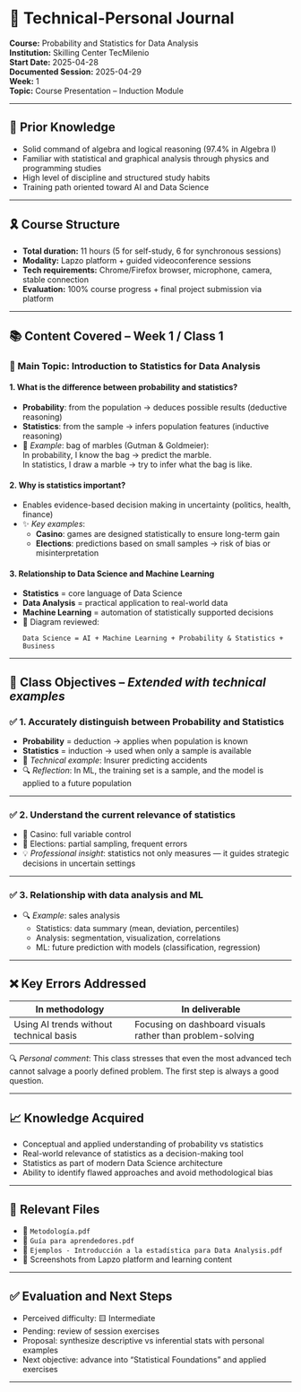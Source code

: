 # 🧠 Technical-Personal Journal  
**Course:** Probability and Statistics for Data Analysis  
**Institution:** Skilling Center TecMilenio  
**Start Date:** 2025-04-28  
**Documented Session:** 2025-04-29  
**Week:** 1  
**Topic:** Course Presentation – Induction Module  

---

## 🧠 Prior Knowledge

* Solid command of algebra and logical reasoning (97.4% in Algebra I)
* Familiar with statistical and graphical analysis through physics and programming studies
* High level of discipline and structured study habits
* Training path oriented toward AI and Data Science

---

## 🎗️ Course Structure

* **Total duration:** 11 hours (5 for self-study, 6 for synchronous sessions)
* **Modality:** Lapzo platform + guided videoconference sessions
* **Tech requirements:** Chrome/Firefox browser, microphone, camera, stable connection
* **Evaluation:** 100% course progress + final project submission via platform

---

## 📚 Content Covered – Week 1 / Class 1

### 📌 Main Topic: Introduction to Statistics for Data Analysis

#### 1. What is the difference between probability and statistics?

- **Probability**: from the population → deduces possible results (deductive reasoning)
- **Statistics**: from the sample → infers population features (inductive reasoning)
- 🏀 *Example*: bag of marbles (Gutman & Goldmeier):  
  In probability, I know the bag → predict the marble.  
  In statistics, I draw a marble → try to infer what the bag is like.

#### 2. Why is statistics important?

- Enables evidence-based decision making in uncertainty (politics, health, finance)
- ✨ *Key examples*:
  - **Casino**: games are designed statistically to ensure long-term gain
  - **Elections**: predictions based on small samples → risk of bias or misinterpretation

#### 3. Relationship to Data Science and Machine Learning

- **Statistics** = core language of Data Science
- **Data Analysis** = practical application to real-world data
- **Machine Learning** = automation of statistically supported decisions
- 🧩 Diagram reviewed:
  ```
  Data Science = AI + Machine Learning + Probability & Statistics + Business
  ```

---

## 🌟 Class Objectives – *Extended with technical examples*

### ✅ 1. Accurately distinguish between Probability and Statistics

- **Probability** = deduction → applies when population is known
- **Statistics** = induction → used when only a sample is available
- 🎯 *Technical example*: Insurer predicting accidents
- 🔍 *Reflection*: In ML, the training set is a sample, and the model is applied to a future population

---

### ✅ 2. Understand the current relevance of statistics

- 🔁 Casino: full variable control
- 🔁 Elections: partial sampling, frequent errors
- 💡 *Professional insight*: statistics not only measures — it guides strategic decisions in uncertain settings

---

### ✅ 3. Relationship with data analysis and ML

- 🔍 *Example*: sales analysis
  - Statistics: data summary (mean, deviation, percentiles)
  - Analysis: segmentation, visualization, correlations
  - ML: future prediction with models (classification, regression)

---

## ❌ Key Errors Addressed

| In methodology | In deliverable |
|----------------|----------------|
| Using AI trends without technical basis | Focusing on dashboard visuals rather than problem-solving |

🔍 *Personal comment*: This class stresses that even the most advanced tech cannot salvage a poorly defined problem. The first step is always a good question.

---

## 📈 Knowledge Acquired

* Conceptual and applied understanding of probability vs statistics
* Real-world relevance of statistics as a decision-making tool
* Statistics as part of modern Data Science architecture
* Ability to identify flawed approaches and avoid methodological bias

---

## 📂 Relevant Files

* 📎 `Metodología.pdf`
* 📎 `Guía para aprendedores.pdf`
* 📎 `Ejemplos - Introducción a la estadística para Data Analysis.pdf`
* 📸 Screenshots from Lapzo platform and learning content

---

## ✅ Evaluation and Next Steps

* Perceived difficulty: 🟨 Intermediate
* Pending: review of session exercises
* Proposal: synthesize descriptive vs inferential stats with personal examples
* Next objective: advance into “Statistical Foundations” and applied exercises

---
